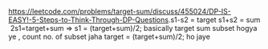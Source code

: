 https://leetcode.com/problems/target-sum/discuss/455024/DP-IS-EASY!-5-Steps-to-Think-Through-DP-Questions.
​
s1-s2 = target
s1+s2 = sum
​
2s1=target+sum => s1 = (target+sum)/2;
​
basically target sum subset hogya ye , count no. of subset jaha target = (target+sum)/2; ho jaye